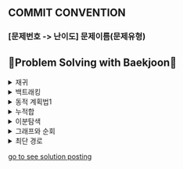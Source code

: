  ## COMMIT CONVENTION
### [문제번호 -> 난이도] 문제이름(문제유형)


## 🧮Problem Solving with Baekjoon🧮

<details>
<summary>재귀</summary>
<ul>
<li>[X] 27433 팩토리얼 2</li>
<li>[X] 10870 피보나치 수 5</li>
<li>[X] 25501 재귀의 귀재</li>
<li>[X] 24060 알고리즘 수업 - 병합 정렬 1</li>
<li>[ ] 4779 칸토어 집합</li>
<li>[ ] 2447 별 찍기 - 10</li>
<li>[ ] 11729 하노이 탑 이동 순서</li>
</ul>
</details>

<details>
<summary>백트래킹</summary>
<ul>
<li>[ ] 15649 N과 M (1)</li>
<li>[ ] 15650 N과 M (2)</li>
<li>[ ] 15651 N과 M (3)</li>
<li>[ ] 15652 N과 M (4)</li>
<li>[ ] 9663 N-Queen</li>
<li>[ ] 2580 스도쿠</li>
<li>[ ] 14888 연산자 끼워넣기</li>
<li>[ ] 14889 스타트와 링크</li>
</ul>
</details>

<details>
<summary>동적 계획법1</summary>
<ul>
<li>[ ] 24416 알고리즘 수업 - 피보나치 수 1</li>
<li>[ ] 9184 신나는 함수 실행</li>
<li>[ ] 1904 01타일</li>
<li>[ ] 9461 파도반 수열</li>
<li>[ ] 1912 연속합</li>
<li>[X] 1149 RGB거리</li>
<li>[ ] 1932 정수 삼각형</li>
<li>[X] 2579 계단 오르기</li>
<li>[X] 1463 1로 만들기</li>
<li>[ ] 10844 쉬운 계단 수</li>
<li>[ ] 2156 포도주 시식</li>
<li>[X] 11053 가장 긴 증가하는 부분 수열</li>
<li>[ ] 11054 가장 긴 바이토닉 부분 수열</li>
<li>[ ] 2565 전깃줄</li>
<li>[ ] 9251 LCS</li>
<li>[ ] 12865 평범한 배낭</li>
</ul>
</details>

<details>
<summary>누적합</summary>
<ul>
<li>[X] 11659 구간 합 구하기 4</li>
<li>[ ] 2559 수열</li>
<li>[ ] 16139 인간-컴퓨터 상호작용</li>
<li>[ ] 10986 나머지 합</li>
<li>[ ] 11660 구간 합 구하기 5</li>
<li>[ ] 25682 체스판 다시 칠하기 2</li>
</ul>
</details>

<details>
<summary>이분탐색</summary>
<ul>
<li>[x] 1920 수 찾기</li>
<li>[ ] 10816 숫자카드 2</li>
<li>[ ] 1654 랜선 자르기</li>
<li>[ ] 2805 나무 자르기</li>
<li>[ ] 2110 공유기 설치</li>
<li>[ ] 1300 K번째 수</li>
<li>[ ] 12015 가장 긴 증가하는 부분 수열 2</li>
</ul>
</details>

<details>
<summary>그래프와 순회</summary>
<ul>
<li>[x] 24479 알고리즘 수업 - 깊이 우선 탐색 1</li>
<li>[x] 24480 알고리즘 수업 - 깊이 우선 탐색 2</li>
<li>[x] 24444 알고리즘 수업 - 너비 우선 탐색 1</li>
<li>[x] 24445 알고리즘 수업 - 너비 우선 탐색 2</li>
<li>[x] 2606 바이러스</li>
<li>[x] 1260 DFS와 BFS</li>
<li>[x] 2667 단지번호붙이기</li>
<li>[x] 1012 유기농 배추</li>
<li>[x] 2178 미로 탐색</li>
<li>[x] 1697 숨바꼭질</li>
<li>[x] 7562 나이트의 이동</li>
<li>[x] 7576 토마토</li>
<li>[x] 7569 토마토 (3차원)</li>
<li>[ ] 16928 뱀과 사다리 게임</li>
<li>[ ] 2206 벽 부수고 이동하기</li>
<li>[ ] 1707 이분 그래프</li>
</ul>
</details>

<details>
<summary>최단 경로</summary>
<ul>
<li>[x] 1753 최단경로</li>
<li>[x] 1504 특정한 최단 경로</li>
<li>[x] 13549 숨바꼭질 3</li>
<li>[ ] 9370 미확인 도착지</li>
<li>[ ] 11657 타임머신</li>
<li>[ ] 11404 플로이드</li>
<li>[ ] 1956 운동</li>
</ul>
</details>

<a href=https://velog.io/@dw_db/posts>go to see solution posting</a>
